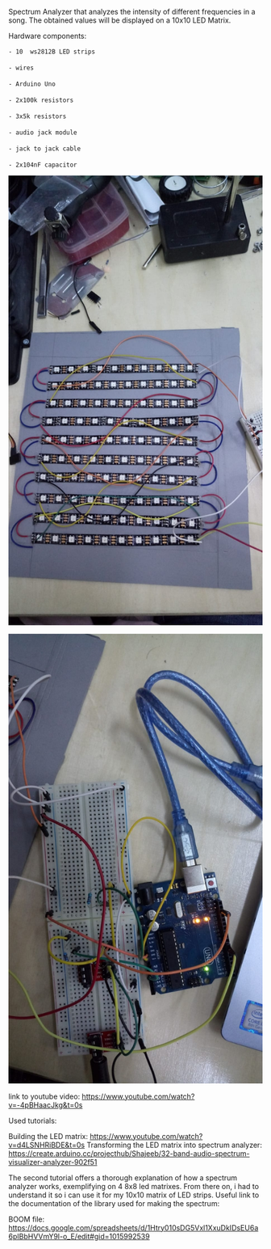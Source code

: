 Spectrum Analyzer that analyzes the intensity of different frequencies in a song. The obtained values will be displayed on a 10x10 LED Matrix. 

Hardware components:

    - 10  ws2812B LED strips
    
    - wires
    
    - Arduino Uno
    
    - 2x100k resistors
    
    - 3x5k resistors
    
    - audio jack module
    
    - jack to jack cable
    
    - 2x104nF capacitor
    
    
   ![LED matrix](images/matrixSpectrum.jpg)
     
     
     
   ![Connections](images/Spectrum.jpg)
   
   
   link to youtube video: https://www.youtube.com/watch?v=-4pBHaacJkg&t=0s
   
   Used tutorials:
   
   Building the LED matrix: https://www.youtube.com/watch?v=d4LSNHRiBDE&t=0s
   Transforming the LED matrix into spectrum  analyzer: https://create.arduino.cc/projecthub/Shajeeb/32-band-audio-spectrum-visualizer-analyzer-902f51
   
   The second tutorial offers a thorough explanation of how a spectrum analyzer works, exemplifying on 4 8x8 led matrixes. From there on, i had to understand it so i can use it for my 10x10 matrix of LED strips.
   Useful link to the documentation of the library used for making the spectrum:
   
   BOOM file: https://docs.google.com/spreadsheets/d/1Htry010sDG5Vxl1XxuDkIDsEU6a6pIBbHVVmY9l-o_E/edit#gid=1015992539
   
   
    
